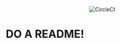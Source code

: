 <p align="center">
    <img src="https://circleci.com/gh/rkk09c/Broadcast.svg?style=shield&circle-token=:4bb4c3cc6b30eb70d709f012585b11964f5b7a86"
         alt="CircleCI"/>
</p>

# DO A README!
